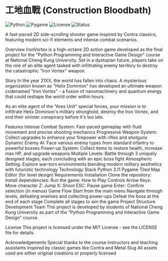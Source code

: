 # 工地血戰 (Construction Bloodbath)

<img alt="Python" src="https://img.shields.io/badge/python-3.11-blue.svg"> <img alt="Pygame" src="https://img.shields.io/badge/pygame-latest-green.svg"> <img alt="License" src="https://img.shields.io/badge/license-MIT-red.svg"> <img alt="Status" src="https://img.shields.io/badge/status-development-yellow.svg">

A fast-paced 2D side-scrolling shooter game inspired by Contra classics, featuring modern sci-fi elements and intense combat scenarios.

Overview
IronVortex is a high-octane 2D action game developed as the final project for the "Python Programming and Interactive Game Design" course at National Cheng Kung University. Set in a dystopian future, players take on the role of an elite agent tasked with infiltrating enemy territory to destroy the catastrophic "Iron Vortex" weapon.

Story
In the year 21XX, the world has fallen into chaos. A mysterious organization known as "Helix Dominion" has developed an ultimate weapon codenamed "Iron Vortex" - a fusion of nanomachinery and quantum energy that could reshape the world order within hours.

As an elite agent of the "Ares Unit" special forces, your mission is to infiltrate Helix Dominion's military stronghold, destroy the Iron Vortex, and end their sinister conspiracy before it's too late.

Features
Intense Combat System: Fast-paced gameplay with fluid movement and precise shooting mechanics
Progressive Weapon System: Collect upgrades to enhance your firepower with rifles and shotguns
Dynamic Enemy AI: Face various enemy types from standard infantry to powerful bosses
Power-up System: Collect items to restore health, increase max HP, and upgrade weapons
Multiple Levels: Battle through 3 uniquely designed stages, each concluding with an epic boss fight
Atmospheric Setting: Explore war-torn environments blending modern military aesthetics with futuristic technology
Technology Stack
Python 3.11
Pygame
Tiled Map Editor (for level design)
Requirements
Installation
Clone the repository:
Install dependencies:
Run the game:
How to Play
Controls
Arrow Keys: Move character
Z: Jump
X: Shoot
ESC: Pause game
Enter: Confirm selection (in menus)
Game Flow
Start from the main menu
Navigate through levels, defeating enemies and collecting power-ups
Defeat the boss at the end of each stage
Complete all stages to win the game
Project Structure
Development Team
This project is developed by students of National Cheng Kung University as part of the "Python Programming and Interactive Game Design" course.

License
This project is licensed under the MIT License - see the LICENSE file for details.

Acknowledgements
Special thanks to the course instructors and teaching assistants
Inspired by classic games like Contra and Metal Slug
All assets used are either original creations or properly licensed